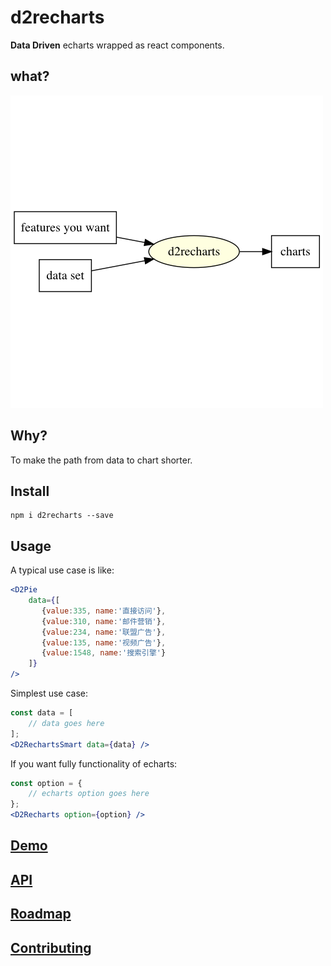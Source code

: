 d2recharts
==========

**Data Driven** echarts wrapped as react components.

## what?

![data-flow](doc/data-flow.png)

## Why?

To make the path from data to chart shorter.

## Install

```shell
npm i d2recharts --save
```

## Usage

A typical use case is like:

```jsx
<D2Pie
    data={[
       {value:335, name:'直接访问'},
       {value:310, name:'邮件营销'},
       {value:234, name:'联盟广告'},
       {value:135, name:'视频广告'},
       {value:1548, name:'搜索引擎'}
    ]}
/>
```

Simplest use case:

```jsx
const data = [
    // data goes here
];
<D2RechartsSmart data={data} />
```

If you want fully functionality of echarts:

```jsx
const option = {
    // echarts option goes here
};
<D2Recharts option={option} />
```

## [Demo](./demo)

## [API](./doc/api.md)

## [Roadmap](./doc/roadmap.md)

## [Contributing](./doc/contributing.md)
